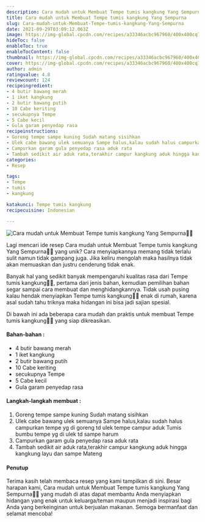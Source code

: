 ```yaml
---
description: Cara mudah untuk Membuat Tempe tumis kangkung Yang Sempurna"
title: Cara mudah untuk Membuat Tempe tumis kangkung Yang Sempurna
slug: Cara-mudah-untuk-Membuat-Tempe-tumis-kangkung-Yang-Sempurna
date: 2021-09-29T03:09:12.063Z
image: https://img-global.cpcdn.com/recipes/a33346acbc967960/400x400cq70/photo.jpg
hideToc: false
enableToc: true
enableTocContent: false
thumbnail: https://img-global.cpcdn.com/recipes/a33346acbc967960/400x400cq70/photo.jpg
cover: https://img-global.cpcdn.com/recipes/a33346acbc967960/400x400cq70/photo.jpg
author: admin
ratingvalue: 4.8
reviewcount: 124
recipeingredient:
- 4 butir bawang merah
- 1 iket kangkung
- 2 butir bawang putih
- 10 Cabe keriting
- secukupnya Tempe
- 5 Cabe kecil
- Gula garam penyedap rasa
recipeinstructions:
- Goreng tempe sampe kuning Sudah matang sisihkan
- Ulek cabe bawang ulek semuanya Sampe halus,kalau sudah halus campurkan tempe yg di goreng td ulek tempe campur aduk Tumis bumbu tempe yg di ulek td sampe harum
- Campurkan garam gula penyedap rasa aduk rata
- Tambah sedikit air aduk rata,terakhir campur kangkung aduk hingga kangkung layu dan sampe Mateng
categories:
- Resep

tags:
- Tempe
- tumis
- kangkung

katakunci: Tempe tumis kangkung
recipecuisine: Indonesian

---
```


![Cara mudah untuk Membuat Tempe tumis kangkung Yang Sempurna👩‍🍳](https://img-global.cpcdn.com/recipes/a33346acbc967960/400x400cq70/photo.jpg)

Lagi mencari ide resep Cara mudah untuk Membuat Tempe tumis kangkung Yang Sempurna👩‍🍳 yang unik? Cara menyiapkannya memang tidak terlalu sulit namun tidak gampang juga. Jika keliru mengolah maka hasilnya tidak akan memuaskan dan justru cenderung tidak enak.

Banyak hal yang sedikit banyak mempengaruhi kualitas rasa dari Tempe tumis kangkung👩‍🍳, pertama dari jenis bahan, kemudian pemilihan bahan segar sampai cara membuat dan menghidangkannya. Tidak usah pusing kalau hendak menyiapkan Tempe tumis kangkung👩‍🍳 enak di rumah, karena asal sudah tahu triknya maka hidangan ini bisa jadi sajian spesial.

Di bawah ini ada beberapa cara mudah dan praktis untuk membuat Tempe tumis kangkung👩‍🍳 yang siap dikreasikan.

<!--inarticleads1-->

#### Bahan-bahan :

- 4 butir bawang merah
- 1 iket kangkung
- 2 butir bawang putih
- 10 Cabe keriting
- secukupnya Tempe
- 5 Cabe kecil
- Gula garam penyedap rasa

<!--inarticleads2-->

#### Langkah-langkah membuat :

1. Goreng tempe sampe kuning Sudah matang sisihkan
1. Ulek cabe bawang ulek semuanya Sampe halus,kalau sudah halus campurkan tempe yg di goreng td ulek tempe campur aduk Tumis bumbu tempe yg di ulek td sampe harum
1. Campurkan garam gula penyedap rasa aduk rata
1. Tambah sedikit air aduk rata,terakhir campur kangkung aduk hingga kangkung layu dan sampe Mateng

#### Penutup

Terima kasih telah membaca resep yang kami tampilkan di sini. Besar harapan kami, Cara mudah untuk Membuat Tempe tumis kangkung Yang Sempurna👩‍🍳 yang mudah di atas dapat membantu Anda menyiapkan hidangan yang enak untuk keluarga/teman maupun menjadi inspirasi bagi Anda yang berkeinginan untuk berjualan makanan. Semoga bermanfaat dan selamat mencoba!